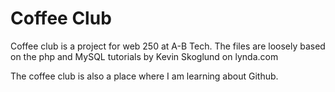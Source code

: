# Coffee Club

Coffee club is a project for web 250 at A-B Tech. The files are loosely based on the php and MySQL tutorials by Kevin Skoglund on lynda.com

The coffee club is also a place where I am learning about Github.